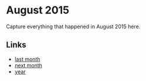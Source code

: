 # August 2015

Capture everything that happened in August 2015 here.

## Links
- [last month](calendar/months/2015-07.md)
- [next month](calendar/months/2015-09.md)
- [year](calendar/years/2015.md)